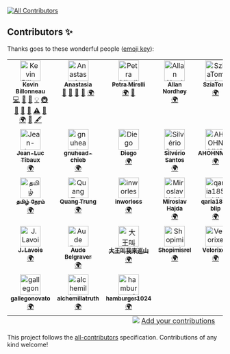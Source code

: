 
<!-- ALL-CONTRIBUTORS-BADGE:START - Do not remove or modify this section -->
[![All Contributors](https://img.shields.io/badge/all_contributors-31-orange.svg?style=flat-square)](#contributors-)
<!-- ALL-CONTRIBUTORS-BADGE:END -->
## Contributors ✨

Thanks goes to these wonderful people ([emoji key](https://allcontributors.org/docs/en/emoji-key)):

<!-- ALL-CONTRIBUTORS-LIST:START - Do not remove or modify this section -->
<!-- prettier-ignore-start -->
<!-- markdownlint-disable -->
<table>
  <tbody>
    <tr>
      <td align="center" valign="top" width="14.28%"><a href="https://github.com/Keidan"><img src="https://avatars.githubusercontent.com/u/3134348?v=4?s=48" width="48px;" alt="Kevin Billonneau"/><br /><sub><b>Kevin Billonneau</b></sub></a><br /><a href="https://github.com/Keidan/HexViewer/commits?author=Keidan" title="Code">💻</a> <a href="https://github.com/Keidan/HexViewer/commits?author=Keidan" title="Documentation">📖</a> <a href="#design-Keidan" title="Design">🎨</a> <a href="#example-Keidan" title="Examples">💡</a> <a href="#infra-Keidan" title="Infrastructure (Hosting, Build-Tools, etc)">🚇</a> <a href="#maintenance-Keidan" title="Maintenance">🚧</a> <a href="#question-Keidan" title="Answering Questions">💬</a> <a href="https://github.com/Keidan/HexViewer/pulls?q=is%3Apr+reviewed-by%3AKeidan" title="Reviewed Pull Requests">👀</a> <a href="https://github.com/Keidan/HexViewer/commits?author=Keidan" title="Tests">⚠️</a> <a href="#tool-Keidan" title="Tools">🔧</a> <a href="#translation-Keidan" title="Translation">🌍</a> <a href="https://github.com/Keidan/HexViewer/issues?q=author%3AKeidan" title="Bug reports">🐛</a> <a href="#content-Keidan" title="Content">🖋</a></td>
      <td align="center" valign="top" width="14.28%"><a href="https://github.com/OmlineEditor"><img src="https://avatars.githubusercontent.com/u/13348933?v=4?s=48" width="48px;" alt="Anastasia"/><br /><sub><b>Anastasia</b></sub></a><br /><a href="#design-OmlineEditor" title="Design">🎨</a> <a href="#ideas-OmlineEditor" title="Ideas, Planning, & Feedback">🤔</a> <a href="#question-OmlineEditor" title="Answering Questions">💬</a> <a href="https://github.com/Keidan/HexViewer/issues?q=author%3AOmlineEditor" title="Bug reports">🐛</a> <a href="#translation-OmlineEditor" title="Translation">🌍</a></td>
      <td align="center" valign="top" width="14.28%"><a href="https://gitlab.com/iNtEgraIR2021"><img src="https://avatars.githubusercontent.com/u/80395360?v=4?s=48" width="48px;" alt="Petra Mirelli"/><br /><sub><b>Petra Mirelli</b></sub></a><br /><a href="#translation-iNtEgraIR2021" title="Translation">🌍</a> <a href="#ideas-iNtEgraIR2021" title="Ideas, Planning, & Feedback">🤔</a></td>
      <td align="center" valign="top" width="14.28%"><a href="https://liberapay.com/kingu/"><img src="https://avatars.githubusercontent.com/u/13802408?v=4?s=48" width="48px;" alt="Allan Nordhøy"/><br /><sub><b>Allan Nordhøy</b></sub></a><br /><a href="#translation-comradekingu" title="Translation">🌍</a></td>
      <td align="center" valign="top" width="14.28%"><a href="https://github.com/SziaTomi"><img src="https://avatars.githubusercontent.com/u/107822077?v=4?s=48" width="48px;" alt="SziaTomi"/><br /><sub><b>SziaTomi</b></sub></a><br /><a href="#translation-SziaTomi" title="Translation">🌍</a></td>
      <td align="center" valign="top" width="14.28%"><a href="https://github.com/Bardock88"><img src="https://avatars.githubusercontent.com/u/102046116?v=4?s=48" width="48px;" alt="Lendary Sayajin"/><br /><sub><b>Lendary Sayajin</b></sub></a><br /><a href="#translation-Bardock88" title="Translation">🌍</a></td>
      <td align="center" valign="top" width="14.28%"><a href="https://github.com/sr093906"><img src="https://avatars.githubusercontent.com/u/8369201?v=4?s=48" width="48px;" alt="sr093906"/><br /><sub><b>sr093906</b></sub></a><br /><a href="#translation-sr093906" title="Translation">🌍</a></td>
    </tr>
    <tr>
      <td align="center" valign="top" width="14.28%"><a href="https://eugentoptic44.codeberg.page/"><img src="https://avatars.githubusercontent.com/u/90517741?v=4?s=48" width="48px;" alt="Jean-Luc Tibaux"/><br /><sub><b>Jean-Luc Tibaux</b></sub></a><br /><a href="#translation-eUgEntOptIc44" title="Translation">🌍</a></td>
      <td align="center" valign="top" width="14.28%"><a href="https://github.com/gnuhead-chieb"><img src="https://avatars.githubusercontent.com/u/41156994?v=4?s=48" width="48px;" alt="gnuhead-chieb"/><br /><sub><b>gnuhead-chieb</b></sub></a><br /><a href="#translation-gnuhead-chieb" title="Translation">🌍</a></td>
      <td align="center" valign="top" width="14.28%"><a href="https://github.com/sguinetti"><img src="https://avatars.githubusercontent.com/u/5572928?v=4?s=48" width="48px;" alt="Diego"/><br /><sub><b>Diego</b></sub></a><br /><a href="#translation-sguinetti" title="Translation">🌍</a></td>
      <td align="center" valign="top" width="14.28%"><a href="https://github.com/SantosSi"><img src="https://avatars.githubusercontent.com/u/31543615?v=4?s=48" width="48px;" alt="Silvério Santos"/><br /><sub><b>Silvério Santos</b></sub></a><br /><a href="#translation-SantosSi" title="Translation">🌍</a></td>
      <td align="center" valign="top" width="14.28%"><a href="https://github.com/AHOHNMYC"><img src="https://avatars.githubusercontent.com/u/24810600?v=4?s=48" width="48px;" alt="AHOHNMYC"/><br /><sub><b>AHOHNMYC</b></sub></a><br /><a href="#translation-AHOHNMYC" title="Translation">🌍</a></td>
      <td align="center" valign="top" width="14.28%"><a href="https://racingrebel.com/"><img src="https://avatars.githubusercontent.com/u/35243059?v=4?s=48" width="48px;" alt="Sergei Grishin"/><br /><sub><b>Sergei Grishin</b></sub></a><br /><a href="#translation-racingrebel" title="Translation">🌍</a></td>
      <td align="center" valign="top" width="14.28%"><a href="https://github.com/Usland123"><img src="https://avatars.githubusercontent.com/u/72984028?v=4?s=48" width="48px;" alt="Usland123"/><br /><sub><b>Usland123</b></sub></a><br /><a href="#translation-Usland123" title="Translation">🌍</a></td>
    </tr>
    <tr>
      <td align="center" valign="top" width="14.28%"><a href="https://tamilneram.github.io/"><img src="https://avatars.githubusercontent.com/u/67970539?v=4?s=48" width="48px;" alt="தமிழ் நேரம்"/><br /><sub><b>தமிழ் நேரம்</b></sub></a><br /><a href="#translation-TamilNeram" title="Translation">🌍</a></td>
      <td align="center" valign="top" width="14.28%"><a href="https://github.com/unbiaseduser"><img src="https://avatars.githubusercontent.com/u/95969852?v=4?s=48" width="48px;" alt="Quang Trung"/><br /><sub><b>Quang Trung</b></sub></a><br /><a href="#translation-unbiaseduser" title="Translation">🌍</a></td>
      <td align="center" valign="top" width="14.28%"><a href="https://github.com/inworless"><img src="https://avatars.githubusercontent.com/u/122019501?v=4?s=48" width="48px;" alt="inworless"/><br /><sub><b>inworless</b></sub></a><br /><a href="#translation-inworless" title="Translation">🌍</a></td>
      <td align="center" valign="top" width="14.28%"><a href="https://github.com/hajdam"><img src="https://avatars.githubusercontent.com/u/7817364?v=4?s=48" width="48px;" alt="Miroslav Hajda"/><br /><sub><b>Miroslav Hajda</b></sub></a><br /><a href="#translation-hajdam" title="Translation">🌍</a></td>
      <td align="center" valign="top" width="14.28%"><a href="https://github.com/qaria185-blip"><img src="https://avatars.githubusercontent.com/u/225087259?v=4?s=48" width="48px;" alt="qaria185-blip"/><br /><sub><b>qaria185-blip</b></sub></a><br /><a href="#translation-qaria185-blip" title="Translation">🌍</a></td>
      <td align="center" valign="top" width="14.28%"><a href="https://hosted.weblate.org/user/sec.xyx"><img src="https://hosted.weblate.org/avatar/128/sec.xyx.png?s=48" width="48px;" alt="Xyx S"/><br /><sub><b>Xyx S</b></sub></a><br /><a href="#translation-sec.xyx" title="Translation">🌍</a></td>
      <td align="center" valign="top" width="14.28%"><a href="https://hosted.weblate.org/user/amro"><img src="https://hosted.weblate.org/avatar/128/amro.png?s=48" width="48px;" alt="Amr Walryh"/><br /><sub><b>Amr Walryh</b></sub></a><br /><a href="#translation-amro" title="Translation">🌍</a></td>
    </tr>
    <tr>
      <td align="center" valign="top" width="14.28%"><a href="https://hosted.weblate.org/user/Edanas"><img src="https://hosted.weblate.org/avatar/128/Edanas.png?s=48" width="48px;" alt="J. Lavoie"/><br /><sub><b>J. Lavoie</b></sub></a><br /><a href="#translation-Edanas" title="Translation">🌍</a></td>
      <td align="center" valign="top" width="14.28%"><a href="https://hosted.weblate.org/user/AudeBelgraver"><img src="https://hosted.weblate.org/avatar/128/AudeBelgraver.png?s=48" width="48px;" alt="Aude Belgraver"/><br /><sub><b>Aude Belgraver</b></sub></a><br /><a href="#translation-AudeBelgraver" title="Translation">🌍</a></td>
      <td align="center" valign="top" width="14.28%"><a href="https://hosted.weblate.org/user/hamburger2048"><img src="https://hosted.weblate.org/avatar/128/hamburger2048.png?s=48" width="48px;" alt="大王叫我来巡山"/><br /><sub><b>大王叫我来巡山</b></sub></a><br /><a href="#translation-hamburger2048" title="Translation">🌍</a></td>
      <td align="center" valign="top" width="14.28%"><img src="https://github.githubassets.com/images/modules/logos_page/GitHub-Mark.png?s=48" width="48px;" alt="Shopimisrel"/><br /><sub><b>Shopimisrel</b></sub><br /><a href="#translation-Shopimisrel" title="Translation">🌍</a></td>
      <td align="center" valign="top" width="14.28%"><img src="https://github.githubassets.com/images/modules/logos_page/GitHub-Mark.png?s=48" width="48px;" alt="Velorixen"/><br /><sub><b>Velorixen</b></sub><br /><a href="#translation-Velorixen" title="Translation">🌍</a></td>
      <td align="center" valign="top" width="14.28%"><img src="https://github.githubassets.com/images/modules/logos_page/GitHub-Mark.png?s=48" width="48px;" alt="pedrolinharesmoreira"/><br /><sub><b>pedrolinharesmoreira</b></sub><br /><a href="#translation-pedrolinharesmoreira" title="Translation">🌍</a></td>
      <td align="center" valign="top" width="14.28%"><img src="https://github.githubassets.com/images/modules/logos_page/GitHub-Mark.png?s=48" width="48px;" alt="ersen0"/><br /><sub><b>ersen0</b></sub><br /><a href="#translation-ersen0" title="Translation">🌍</a></td>
    </tr>
    <tr>
      <td align="center" valign="top" width="14.28%"><a href="https://hosted.weblate.org/"><img src="https://avatars.githubusercontent.com/u/1607653?v=4?s=48" width="48px;" alt="gallegonovato"/><br /><sub><b>gallegonovato</b></sub></a><br /><a href="#translation-gallegonovato" title="Translation">🌍</a></td>
      <td align="center" valign="top" width="14.28%"><a href="https://hosted.weblate.org/"><img src="https://avatars.githubusercontent.com/u/1607653?v=4?s=48" width="48px;" alt="alchemillatruth"/><br /><sub><b>alchemillatruth</b></sub></a><br /><a href="#translation-alchemillatruth" title="Translation">🌍</a></td>
      <td align="center" valign="top" width="14.28%"><a href="https://hosted.weblate.org/"><img src="https://avatars.githubusercontent.com/u/1607653?v=4?s=48" width="48px;" alt="hamburger1024"/><br /><sub><b>hamburger1024</b></sub></a><br /><a href="#translation-hamburger1024" title="Translation">🌍</a></td>
    </tr>
  </tbody>
  <tfoot>
    <tr>
      <td align="center" size="13px" colspan="7">
        <img src="https://raw.githubusercontent.com/all-contributors/all-contributors-cli/1b8533af435da9854653492b1327a23a4dbd0a10/assets/logo-small.svg">
          <a href="https://all-contributors.js.org/docs/en/bot/usage">Add your contributions</a>
        </img>
      </td>
    </tr>
  </tfoot>
</table>

<!-- markdownlint-restore -->
<!-- prettier-ignore-end -->

<!-- ALL-CONTRIBUTORS-LIST:END -->

This project follows the [all-contributors](https://github.com/all-contributors/all-contributors) specification. Contributions of any kind welcome!